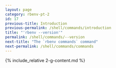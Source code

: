 ```yaml
---
layout: page
category: rbenv-pt-2
id: 17
previous-title: Introduction
previous-permalink: /shell/commands/introduction
title: "'rbenv --version'"
permalink: /shell/commands/--version
next-title: "The `rbenv commands` command"
next-permalink: /shell/commands/commands
---
```


{% include_relative 2-g-content.md %}
